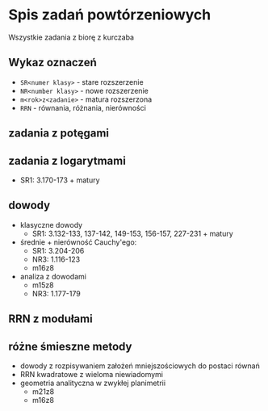 # Spis zadań powtórzeniowych
Wszystkie zadania z biorę z kurczaba

## Wykaz oznaczeń
* `SR<numer klasy>` - stare rozszerzenie
* `NR<number klasy>` - nowe rozszerzenie
* `m<rok>z<zadanie>` - matura rozszerzona
* `RRN` - równania, różnania, nierówności

## zadania z potęgami

## zadania z logarytmami
* SR1: 3.170-173 + matury

## dowody
* klasyczne dowody
    * SR1: 3.132-133, 137-142, 149-153, 156-157, 227-231 + matury
* średnie + nierówność Cauchy'ego:
    * SR1: 3.204-206
    * NR3: 1.116-123
    * m16z8
* analiza z dowodami
    * m15z8
    * NR3: 1.177-179

## RRN z modułami

## różne śmieszne metody
* dowody z rozpisywaniem założeń mniejszościowych do postaci równań
* RRN kwadratowe z wieloma niewiadomymi
* geometria analityczna w zwykłej planimetrii
    * m21z8
    * m16z8
